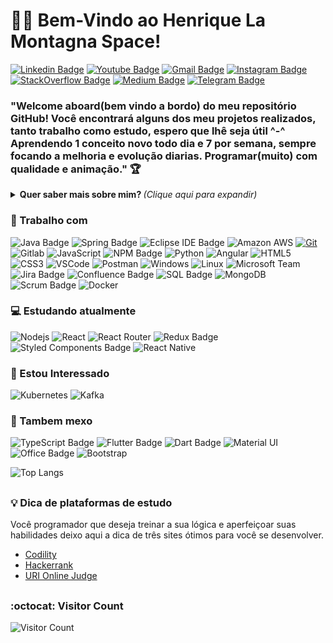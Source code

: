 <h1>
<g-emoji class="g-emoji" alias="man_technologist" fallback-src="https://github.githubassets.com/images/icons/emoji/unicode/1f468-1f4bb.png">👨&zwj;💻</g-emoji>
 Bem-Vindo ao Henrique La Montagna Space!
</h1>

<!--Aqui entra Linkdin / Hotmail ou Gmail/ Instagram/  Youtube / Twitch -->
[![Linkedin Badge](https://img.shields.io/badge/-Henrique%20La%20Montagna-blue?style=flat-square&logo=Linkedin&logoColor=white&link=https://www.linkedin.com/in/henriquemontagna/)](https://www.linkedin.com/in/henriquemontagna/)
[![Youtube Badge](https://img.shields.io/badge/-Henrique%20La%20Montagna-FF0000?style=flat-square&logo=youtube&logoColor=white&link=https://www.youtube.com/channel/UC0AobaI1U6QrchgauR3rNQA)](https://www.youtube.com/channel/UC0AobaI1U6QrchgauR3rNQA)
[![Gmail Badge](https://img.shields.io/badge/-henriquelamontagna@gmail.com-c14438?style=flat-square&logo=Gmail&logoColor=white&link=mailto:henriquelamontagna@gmail.com)](mailto:henriquelamontagna@gmail.com)
[![Instagram Badge](https://img.shields.io/badge/-Henrique-a43b9d?style=flat-square&logo=Instagram&logoColor=white&link=https://www.instagram.com/henrique_flm/)](https://www.instagram.com/henrique_flm/)
[![StackOverflow Badge](https://img.shields.io/badge/-Henrique-F58025?style=flat-square&labelColor=F58025&logo=Stack%20Overflow&logoColor=white&link=https://stackoverflow.com/users/16362411/henrique-la-montagna)](https://stackoverflow.com/users/16362411/henrique-la-montagna)
[![Medium Badge](https://img.shields.io/badge/-Henrique-black?style=flat-square&labelColor=black&logo=medium&logoColor=white&link=https://medium.com/)](https://medium.com/)
[![Telegram Badge](https://img.shields.io/badge/-Telegram-1ca0f1?style=flat-square&labelColor=1ca0f1&logo=telegram&logoColor=white&link=https://t.me/henriquelamontagna/)](https://t.me/henriquelamontagna/)


<!--Texto Rapido-->
<h3>
  "Welcome aboard(bem vindo a bordo) do meu repositório GitHub! Você encontrará alguns dos meu projetos realizados, tanto trabalho como estudo, espero que lhê seja útil ^-^
  Aprendendo 1 conceito novo todo dia e 7 por semana, sempre focando a melhoria e evolução diarias. Programar(muito) com qualidade e animação."
  <g-emoji class="g-emoji" alias="trophy" fallback-src="https://github.githubassets.com/images/icons/emoji/unicode/1f3c6.png">🏆</g-emoji>
</h3>

<!-- PAREI DE EDITAR AQUI -->

<!--Mais sobre mim-->
<details>
<summary> <b> Quer saber mais sobre mim? </b> <i>(Clique aqui para expandir)</i> </summary>
<h3><a id="user-content--sobre-mim" class="anchor" aria-hidden="true" href="#-sobre-mim"><svg class="octicon octicon-link" viewBox="0 0 16 16" version="1.1" width="16" height="16" aria-hidden="true"><path fill-rule="evenodd" d="M7.775 3.275a.75.75 0 001.06 1.06l1.25-1.25a2 2 0 112.83 2.83l-2.5 2.5a2 2 0 01-2.83 0 .75.75 0 00-1.06 1.06 3.5 3.5 0 004.95 0l2.5-2.5a3.5 3.5 0 00-4.95-4.95l-1.25 1.25zm-4.69 9.64a2 2 0 010-2.83l2.5-2.5a2 2 0 012.83 0 .75.75 0 001.06-1.06 3.5 3.5 0 00-4.95 0l-2.5 2.5a3.5 3.5 0 004.95 4.95l1.25-1.25a.75.75 0 00-1.06-1.06l-1.25 1.25a2 2 0 01-2.83 0z"></path></svg></a><g-emoji class="g-emoji" alias="book" fallback-src="https://github.githubassets.com/images/icons/emoji/unicode/1f4d6.png">📖</g-emoji> Sobre mim</h3>
<p>
  Sou Desenvolvedor Fullstack, comecei em 2012 com Python, fazendo meus projetos pessoais e freelancer, e fiquei com tal chapéu até 2019, onde iniciei a obtenção do diploma, ingressando na FATEC(Faculdade de Tecnologia do Estado de São Paulo) em 2019, e formado em 2021 em Análise e Desenvolvimento de Sistemas. Atuei em diversos projetos na área bancária como consultor, dentre esses, passei bastante tempo numa Squad da REDE/Itaú-Unibanco, Desenvolvendo APIs Java, Páginas WEB, Authorizers Python, AWS, Mensageria, IaC(Infraestructure as Code), etc... gerando valor, pra companhia e nossos valorosos clientes. ;D
  E atualmente trabalho numa Squad da PicPay como Software Engineer #PicPayLover, atuando em várias frentes, Criação de Microsserviços/APIs Spring, Arquitetura Orientada a Eventos, Documentações, UML, Infraestrutura de Messageria(Kafka e afins), de Banco de Dados NoSQL(MongoDB), Observabilidade das Aplicações, Integração com Serviços com New Relic, Metabase, OpsDash, Kubernets c/ Helm-Charts, Resolução de Problemas Críticos/Incidentes nas Aplicações e etc... (se você deseja saber mais, me mande uma mensagem ;D)  
  </p>
  <p>
   Tenho conhecimentos de modelagem e arquitetura, sempre que possivel trago documentação UML no meu dia a dia. Tenho um certo foco em Java e Cloud AWS, Back-end é minha especialização, mas o Front-end também faz parte da minha jornada e fazem parte de quem eu sou! Gosto de DevOps também, principalmente utilizando a AWS. E alguns apps mobile desenvolvidos haha (Don't limit yourself)
  </p>
<p>
  Meu hobby é Mestrar RPGs, estudar, investir na bolsa, sair com a familia e amigos, ir na academia(mens sana in corpore sano), e invariavelmente jogar.
  </p>
<p>
  Sempre estudando para evoluir minhas habilidades e ser capaz de criar soluções que gerem valor para as empresas em seus negócios, tudo isso através de sistemas, microsserviços, aplicativos, web sites otimizados com SEO, APIs, e muito mais... A união com a tecnologia vai ser sempre o melhor caminho, focando nos processos, conseguimos enxergar o que o cliente final passa e precisa, podendo assim entregar a melhor experiência possível!
  Um ponto crucial é sempre se divertir programando, sozinho e no trabalho, aceite opiniões, tire dúvidas, ensine e saiba ensinar.
 <!--Estatistica Aqui-->
 
![Anurag's github stats](https://github-readme-stats.vercel.app/api?username=henriquemontagna&show_icons=true&theme=dracula)

  </p>
</details>



<h3>
<g-emoji class="g-emoji" alias="briefcase" fallback-src="https://github.githubassets.com/images/icons/emoji/unicode/1f4bc.png">💼</g-emoji>
Trabalho com
</h3>
<!--skill-->
<p>
 
<!-- ![CSharp](https://img.shields.io/badge/-CSharp-239120?style=flat-square&logo=C-Sharp&logoColor=white) -->
<!-- ![.Net Framework](https://img.shields.io/badge/-Framework-5C2D91?style=flat-square&logo=.NET&logoColor=white) -->
<!-- ![VisualStudio](https://img.shields.io/badge/-Visual%20Studio-5C2D91?style=flat-square&logo=visual-studio&logoColor=white) -->
<!-- ![jQuery](https://img.shields.io/badge/-jQuery-0769AD?style=flat-square&logo=jquery&logoColor=white) -->
<!-- ![IBM RTC](https://img.shields.io/badge/-RTC-054ADA?style=flat-square&logo=IBM&logoColor=white) -->
<!-- ![Microsoft Azure](https://img.shields.io/badge/-Microsoft%20Azure-054ADA?style=flat-square&logo=microsoft-azure&logoColor=white) -->
<!-- ![Go](https://img.shields.io/badge/-Go-69d7e2?style=flat-square&logo=go&logoColor=white) -->
![Java Badge](https://img.shields.io/badge/-Java-E42d2C?style=flat-square&logo=Java&logoColor=white)
![Spring Badge](https://img.shields.io/badge/-Spring-6DB33F?style=flat-square&logo=spring&logoColor=white)
![Eclipse IDE Badge](https://img.shields.io/badge/-Eclipse%20IDE-2C2255?style=flat-square&logo=eclipse-ide&logoColor=white)
![Amazon AWS](https://img.shields.io/badge/Amazon%20Web%20Services-222E3C?style=flat-square&logo=amazon-aws&logoColor=F89500)
<a target="_blank" rel="noopener noreferrer" href="#"><img src="https://camo.githubusercontent.com/561f3d4fd727fcca82984c91a65eca069ff34a435072158f6947c4ca52370eae/68747470733a2f2f696d672e736869656c64732e696f2f62616467652f2d4769742d4630353033323f7374796c653d666c61742d737175617265266c6f676f3d676974266c6f676f436f6c6f723d7768697465" alt="Git" data-canonical-src="https://img.shields.io/badge/-Git-F05032?style=flat-square&amp;logo=git&amp;logoColor=white" style="max-width:100%;"></a>
![Gitlab](https://img.shields.io/badge/-Gitlab-330F63?style=flat-square&logo=gitlab&logoColor=fff)
![JavaScript](https://img.shields.io/badge/-JavaScript-F7B93E?style=flat-square&logo=javascript&logoColor=fff)
![NPM Badge](https://img.shields.io/badge/-NPM-CB3837?style=flat-square&logo=npm&logoColor=white)
![Python](https://img.shields.io/badge/-Python-3776AB?style=flat-square&logo=python&logoColor=fff)
![Angular](https://img.shields.io/badge/-Angular-DD0031?style=flat-square&logo=Angular&logoColor=white)
![HTML5](https://img.shields.io/badge/-HTML5-E34F26?style=flat-square&logo=html5&logoColor=white)
![CSS3](https://img.shields.io/badge/-CSS3-549FDE?style=flat-square&logo=css3&logoColor=white)
![VSCode](https://img.shields.io/badge/-VSCode-0085D1?style=flat-square&logo=visual-studio-code&logoColor=white)
![Postman](https://img.shields.io/badge/-Postman-FD602F?style=flat-square&logo=postman&logoColor=white)
![Windows](https://img.shields.io/badge/-Windows-00ADEF?style=flat-square&logo=windows&logoColor=white)
![Linux](https://img.shields.io/badge/-Linux-16C60C?style=flat-square&logo=linux&logoColor=white)
![Microsoft Team](https://img.shields.io/badge/-Microsoft%20Teams-6264A7?style=flat-square&logo=microsoft-teams&logoColor=white)
![Jira Badge](https://img.shields.io/badge/-Jira-0052CC?style=flat-square&logo=Jira&logoColor=white)
![Confluence Badge](https://img.shields.io/badge/-Confluence-172B4D?style=flat-square&logo=Confluence&logoColor=white)
![SQL Badge](https://img.shields.io/badge/-SQL-3CAFCE?style=flat-square&logo=Moleculer&logoColor=white)
![MongoDB](https://img.shields.io/badge/-MongoDB-13aa52?style=flat-square&logo=mongodb&logoColor=white)
![Scrum Badge](https://img.shields.io/badge/-Scrum-8A9296?style=flat-square&logo=scrutinizer-ci&logoColor=white)
![Docker](https://img.shields.io/badge/-Docker-46a2f1?style=flat-square&logo=docker&logoColor=white)

<h3>
  <g-emoji class="g-emoji" alias="computer" fallback-src="https://github.githubassets.com/images/icons/emoji/unicode/1f4bb.png">💻</g-emoji>
  Estudando atualmente
</h3>
<!--skill-->
<p>

![Nodejs](https://img.shields.io/badge/-Node.js-339933?style=flat-square&logo=Node.js&logoColor=white)
![React](https://img.shields.io/badge/-React.js-45b8d8?style=flat-square&logo=react&logoColor=white)
![React Router](https://img.shields.io/badge/-React%20Router-CA4245?style=flat-square&logo=react-router&logoColor=white)
![Redux Badge](https://img.shields.io/badge/-Redux-593D88?style=flat-square&logo=redux&logoColor=white)
![Styled Components Badge](https://img.shields.io/badge/-Styled%20Components-DB7093?style=flat-square&logo=styled-components&logoColor=white)
![React Native](https://img.shields.io/badge/-React%20Native-45b8d8?style=flat-square&logo=react&logoColor=white)

<!--  TECNOLOGIAS ESPECIFICAS DE SQL
![MySQL](https://img.shields.io/badge/-MySQL-00758F?style=flat-square&logo=mysql&logoColor=white)
![Sql Server](https://img.shields.io/badge/-Microsoft%20SQL%20Server-CC2927?style=flat-square&logo=microsoft-sql-server&logoColor=white)
![Postgresql](https://img.shields.io/badge/-Postgresql-32648D?style=flat-square&logo=postgresql&logoColor=white)
-->

</p>
  <h3>
<g-emoji class="g-emoji" alias="eyes" fallback-src="https://github.githubassets.com/images/icons/emoji/unicode/1f440.png">👀</g-emoji>
Estou Interessado
  </h3>
<!--skill-->
<p>
 
<!-- ![Blazor](https://img.shields.io/badge/-Blazor-512BD4?style=flat-square&logo=blazor&logoColor=white) -->
![Kubernetes](https://img.shields.io/badge/-Kubernetes-316AE0?style=flat-square&logo=kubernetes&logoColor=white)
![Kafka](https://img.shields.io/badge/-Apache%20Kafka-231F20?style=flat-square&logo=Apache%20Kafka&logoColor=white)


</p>

  <h3>
<g-emoji class="g-emoji" alias="esgrima" fallback-src="https://github.githubassets.com/images/icons/emoji/unicode/1f440.png">🤺</g-emoji>
Tambem mexo
  </h3>
<!--skill-->

<p>

![TypeScript Badge](https://img.shields.io/badge/-TypeScript-007ACC?style=flat-square&logo=typescript&logoColor=white)
![Flutter Badge](https://img.shields.io/badge/-Flutter-02569B?style=flat-square&logo=flutter&logoColor=white)
![Dart Badge](https://img.shields.io/badge/-Dart-0175C2?style=flat-square&logo=dart&logoColor=white)
![Material UI](https://img.shields.io/badge/-Material%20UI-0081CB?style=flat-square&logo=material-ui&logoColor=white)
![Office Badge](https://img.shields.io/badge/-Microsoft%20Office-D83B01?style=flat-square&logo=microsoft-office&logoColor=white)
![Bootstrap](https://img.shields.io/badge/-Bootstrap-563D7C?style=flat-square&logo=bootstrap&logoColor=white)

</p>



<!--Most Used Languages-->
<p>
  
![Top Langs](https://github-readme-stats.vercel.app/api/top-langs/?username=henriquemontagna&layout=compact)
</p>

<h2></h2>

<h3>
<g-emoji class="g-emoji" alias="bulb" fallback-src="https://github.githubassets.com/images/icons/emoji/unicode/1f4a1.png">💡</g-emoji>
  Dica de plataformas de estudo
</h3>
<p>
  Você programador que deseja treinar a sua lógica e aperfeiçoar suas habilidades deixo aqui a dica de três sites ótimos para você se desenvolver.
</p>

<ul>
  <li>
    <a href="https://app.codility.com/programmers/" rel="nofollow">Codility</a>
  </li>
  <li>
    <a href="https://www.hackerrank.com/" rel="nofollow">Hackerrank</a>
  </li>
  <li>
    <a href="https://www.urionlinejudge.com.br/judge/en/login" rel="nofollow">URI Online Judge</a>
  </li>
</ul> 

<h2></h2>


<h3>:octocat: Visitor Count</h3>

![Visitor Count](https://profile-counter.glitch.me/HenriqueMontagna/count.svg)


<!--

# Henrique La Montagna

### Hi there 👋 - Somethings about me


**HenriqueMontagna/henriquemontagna** is a ✨ _special_ ✨ repository because its `README.md` (this file) appears on your GitHub profile.

- 🎓 FATEC - Analise e Desenvolvimento de Sistemas / System Analysis and Development 
- 🔭 I’m currently working with Java, Python ans Cloud Technologies like a AWS, Terraform, Lambdas etc...
- 🌱 Everyday trying be someone better than yesterday
- 💬 Ask me about anything, let's talk ;)
- 📫 How to reach me: henriquelamontagna@gmail.com
- 🎥 Youtube Channel: https://www.youtube.com/channel/UC0AobaI1U6QrchgauR3rNQA
- 📘 Knowledge: Java | Spring Boot | AWS | JavaScript | TypeScript | React.JS | Flutter | Dart | SQL | Python | Kivy | HTML5 | CSS3 | Tests |


[![Linkedin Badge](https://img.shields.io/badge/-Henrique%20La%20Montagna-blue?style=flat-square&logo=Linkedin&logoColor=white&link=https://www.linkedin.com/in/henriquemontagna/)](https://www.linkedin.com/in/henriquemontagna/)

-->

